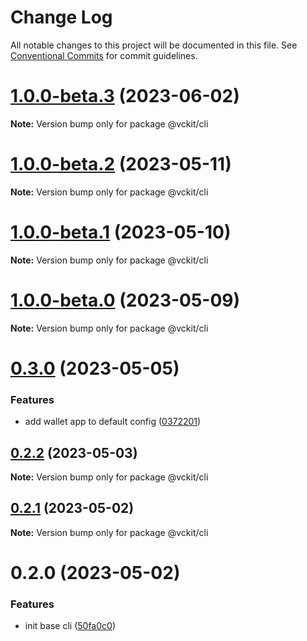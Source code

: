# Change Log

All notable changes to this project will be documented in this file.
See [Conventional Commits](https://conventionalcommits.org) for commit guidelines.

# [1.0.0-beta.3](https://github.com/uport-project/veramo/compare/v1.0.0-beta.2...v1.0.0-beta.3) (2023-06-02)

**Note:** Version bump only for package @vckit/cli





# [1.0.0-beta.2](https://github.com/uport-project/veramo/compare/v1.0.0-beta.1...v1.0.0-beta.2) (2023-05-11)

**Note:** Version bump only for package @vckit/cli

# [1.0.0-beta.1](https://github.com/uport-project/veramo/compare/v1.0.0-beta.0...v1.0.0-beta.1) (2023-05-10)

**Note:** Version bump only for package @vckit/cli

# [1.0.0-beta.0](https://github.com/uport-project/veramo/compare/v0.3.0...v1.0.0-beta.0) (2023-05-09)

**Note:** Version bump only for package @vckit/cli

# [0.3.0](https://github.com/uport-project/veramo/compare/v0.2.2...v0.3.0) (2023-05-05)

### Features

- add wallet app to default config ([0372201](https://github.com/uport-project/veramo/commit/0372201cf40bd1b0bee41f187bfccaada8694c38))

## [0.2.2](https://github.com/uport-project/veramo/compare/v0.2.1...v0.2.2) (2023-05-03)

**Note:** Version bump only for package @vckit/cli

## [0.2.1](https://github.com/uport-project/veramo/compare/v0.2.0...v0.2.1) (2023-05-02)

**Note:** Version bump only for package @vckit/cli

# 0.2.0 (2023-05-02)

### Features

- init base cli ([50fa0c0](https://github.com/uport-project/veramo/commit/50fa0c0c96c4568bd534999d67235cb6dad41746))
